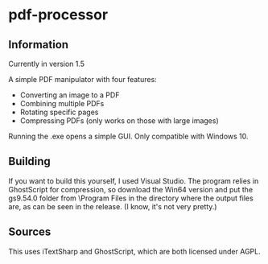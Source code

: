 # pdf-processor
## Information
Currently in version 1.5

A simple PDF manipulator with four features:
- Converting an image to a PDF
- Combining multiple PDFs
- Rotating specific pages
- Compressing PDFs (only works on those with large images)

Running the .exe opens a simple GUI.
Only compatible with Windows 10.

## Building
If you want to build this yourself, I used Visual Studio.
The program relies in GhostScript for compression, so download the Win64 version and put the gs9.54.0 folder from \Program Files in the directory where the output files are, as can be seen in the release. (I know, it's not very pretty.)

## Sources
This uses iTextSharp and GhostScript, which are both licensed under AGPL.
